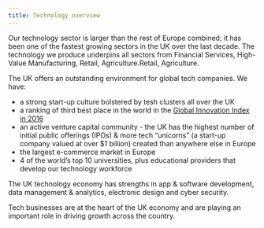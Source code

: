```yaml
---
title: Technology overview
---
```


Our technology sector is larger than the rest of Europe combined; it has been one of the fastest growing sectors in the UK over the last decade.  The technology we produce underpins all sectors from Financial Services, High-Value Manufacturing, Retail, Agriculture.Retail, Agriculture. 
 
The UK offers an outstanding environment for global tech companies.  We have:
 
- a strong start-up culture bolstered by tesh clusters all over the UK
- a ranking of third best place in the world in the  [Global Innovation Index in 2016](https://www.globalinnovationindex.org/analysis-indicator)
- an active venture capital community  - the UK has the highest number of initial public offerings (IPOs) & more tech “unicorns” (a start-up company valued at over $1 billion) created than anywhere else in Europe
- the largest e-commerce market in Europe
- 4 of the world’s top 10 universities, plus educational providers that develop our technology workforce
 
The UK technology economy has strengths  in app & software development, data management & analytics, electronic design and cyber security. 
 
Tech businesses are at the heart of the UK economy and are playing an important role in driving growth across the country.
